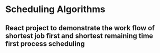# Scheduling Algorithms
## React project to demonstrate the work flow of shortest job first and shortest remaining time first process scheduling

